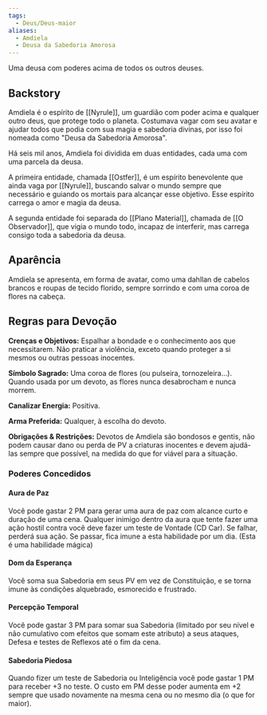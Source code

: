 ```yaml
---
tags:
  - Deus/Deus-maior
aliases:
  - Amdiela
  - Deusa da Sabedoria Amorosa
---
```

Uma deusa com poderes acima de todos os outros deuses.

## Backstory
Amdiela é o espírito de [[Nyrule]], um guardião com poder acima e qualquer outro deus, que protege todo o planeta. Costumava vagar com seu avatar e ajudar todos que podia com sua magia e sabedoria divinas, por isso foi nomeada como "Deusa da Sabedoria Amorosa".

Há seis mil anos, Amdiela foi dividida em duas entidades, cada uma com uma parcela da deusa.

A primeira entidade, chamada [[Ostfer]], é um espírito benevolente que ainda vaga por [[Nyrule]], buscando salvar o mundo sempre que necessário e guiando os mortais para alcançar esse objetivo. Esse espírito carrega o amor e magia da deusa.

A segunda entidade foi separada do [[Plano Material]], chamada de [[O Observador]], que vigia o mundo todo, incapaz de interferir, mas carrega consigo toda a sabedoria da deusa.

## Aparência
Amdiela se apresenta, em forma de avatar, como uma dahllan de cabelos brancos e roupas de tecido florido, sempre sorrindo e com uma coroa de flores na cabeça.

## Regras para Devoção
**Crenças e Objetivos:** Espalhar a bondade e o conhecimento aos que necessitarem. Não praticar a violência, exceto quando proteger a si mesmos ou outras pessoas inocentes.

**Símbolo Sagrado:** Uma coroa de flores (ou pulseira, tornozeleira...). Quando usada por um devoto, as flores nunca desabrocham e nunca morrem.

**Canalizar Energia:** Positiva.

**Arma Preferida:** Qualquer, à escolha do devoto.

**Obrigações & Restrições:** Devotos de Amdiela são bondosos e gentis, não podem causar dano ou perda de PV a criaturas inocentes e devem ajudá-las sempre que possível, na medida do que for viável para a situação.

### Poderes Concedidos
#### Aura de Paz
Você pode gastar 2 PM para gerar uma aura de paz com alcance curto e duração de uma cena. Qualquer inimigo dentro da aura que tente fazer uma ação hostil contra você deve fazer um teste de Vontade (CD Car). Se falhar, perderá sua ação. Se passar, fica imune a esta habilidade por um dia. (Esta é uma habilidade mágica)

#### Dom da Esperança
Você soma sua Sabedoria em seus PV em vez de Constituição, e se torna imune às condições alquebrado, esmorecido e frustrado.

#### Percepção Temporal
Você pode gastar 3 PM para somar sua Sabedoria (limitado por seu nível e não cumulativo com efeitos que somam este atributo) a seus ataques, Defesa e testes de Reflexos até o fim da cena.

#### Sabedoria Piedosa
Quando fizer um teste de Sabedoria ou Inteligência você pode gastar 1 PM para receber +3 no teste. O custo em PM desse poder aumenta em +2 sempre que usado novamente na mesma cena ou no mesmo dia (o que for maior).


